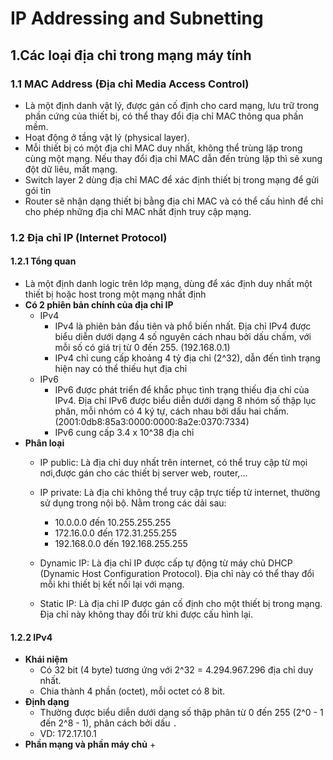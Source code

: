 # IP Addressing and Subnetting

## 1.Các loại địa chỉ  trong mạng máy tính

### 1.1 MAC Address (Địa chỉ Media Access Control)
+ Là một định danh vật lý, được gán cố định cho card mạng, lưu trữ trong phần cứng của thiết bị, có thể thay đổi địa chỉ MAC thông qua phần mềm.
+ Hoạt động ở tầng vật lý (physical layer).
+ Mỗi thiết bị có một địa chỉ MAC duy nhất, không thể trùng lặp trong cùng một mạng. Nếu thay đổi địa chỉ MAC dẫn đến trùng lặp thì sẽ xung đột dữ liêu, mất mạng.
+ Switch layer 2 dùng địa chỉ MAC để xác định thiết bị trong mạng để gửi gói tin
+ Router sẽ nhận dạng thiết bị bằng địa chỉ MAC và có thể cấu hình để chỉ cho phép những địa chỉ MAC nhất định truy cập mạng.
### 1.2 Địa chỉ IP (Internet Protocol)
#### 1.2.1 Tổng quan
+ Là một định danh logic trên lớp mạng, dùng để xác định duy nhất một thiết bị hoặc host trong một mạng nhất định
+ **Có 2 phiên bản chính của địa chỉ IP**
    + IPv4
        + IPv4 là phiên bản đầu tiên và phổ biến nhất. Địa chỉ IPv4 được biểu diễn dưới dạng 4 số nguyên cách nhau bởi dấu chấm, với mỗi số có giá trị từ 0 đến 255. (192.168.0.1)
        + IPv4 chỉ cung cấp khoảng 4 tỷ địa chỉ (2^32), dẫn đến tình trạng hiện nay có thể thiếu hụt địa chỉ
    + IPv6
        + IPv6 được phát triển để khắc phục tình trạng thiếu địa chỉ của IPv4. Địa chỉ IPv6 được biểu diễn dưới dạng 8 nhóm số thập lục phân, mỗi nhóm có 4 ký tự, cách nhau bởi dấu hai chấm. (2001:0db8:85a3:0000:0000:8a2e:0370:7334)
        + IPv6 cung cấp 3.4 x 10^38 địa chỉ
+ **Phân loại**
    + IP public: Là địa chỉ duy nhất trên internet, có thể truy cập từ mọi nơi,được gán cho các thiết bị server web, router,...
    + IP private: Là địa chỉ không thể truy cập trực tiếp từ internet, thường sử dụng trong nội bộ. Nằm trong các dải sau:
        + 10.0.0.0 đến 10.255.255.255
        + 172.16.0.0 đến 172.31.255.255
        + 192.168.0.0 đến 192.168.255.255

    + Dynamic IP: Là địa chỉ IP được cấp tự động từ máy chủ DHCP (Dynamic Host Configuration Protocol). Địa chỉ này có thể thay đổi mỗi khi thiết bị kết nối lại với mạng.
    + Static IP: Là địa chỉ IP được gán cố định cho một thiết bị trong mạng. Địa chỉ này không thay đổi trừ khi được cấu hình lại.
#### 1.2.2 IPv4
+ **Khái niệm** 
    + Có 32 bit (4 byte) tương ứng với 2^32 = 4.294.967.296 địa chỉ duy nhất.
    + Chia thành 4 phần (octet), mỗi octet có 8 bit.
+ **Định dạng**
    + Thường được biểu diễn dưới dạng số thập phân từ 0 đến 255 (2^0 - 1 đến 2^8 - 1), phân cách bởi dấu `.`
    + VD: 172.17.10.1
+ **Phần mạng và phần máy chủ**
    + 